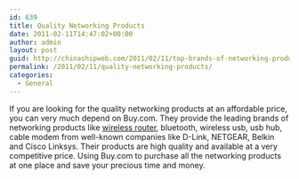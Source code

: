 ```yaml
---
id: 639
title: Quality Networking Products
date: 2011-02-11T14:47:02+00:00
author: admin
layout: post
guid: http://chinashipweb.com/2011/02/11/top-brands-of-networking-products/
permalink: /2011/02/11/quality-networking-products/
categories:
  - General
---
```

If you are looking for the quality networking products at an affordable price, you can very much depend on Buy.com. They provide the leading brands of networking products like [wireless router](http://www.buy.com/dept/Home_Networking_Linksys_D-Link_Netgear/33410.html), bluetooth, wireless usb, usb hub, cable modem from well-known companies like D-Link, NETGEAR, Belkin and Cisco Linksys. Their products are high quality and available at a very competitive price. Using Buy.com to purchase all the networking products at one place and save your precious time and money.